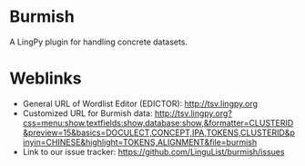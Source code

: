 Burmish
=======

A LingPy plugin for handling concrete datasets.

Weblinks
========

* General URL of Wordlist Editor (EDICTOR): http://tsv.lingpy.org 
* Customized URL for Burmish data: http://tsv.lingpy.org?css=menu:show,textfields:show,database:show,&formatter=CLUSTERID&preview=15&basics=DOCULECT,CONCEPT,IPA,TOKENS,CLUSTERID&pinyin=CHINESE&highlight=TOKENS,ALIGNMENT&file=burmish
* Link to our issue tracker: https://github.com/LinguList/burmish/issues

